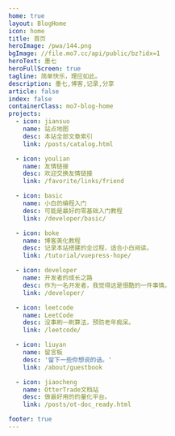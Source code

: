 ```yaml
---
home: true
layout: BlogHome
icon: home
title: 首页
heroImage: /pwa/144.png
bgImage: //file.mo7.cc/api/public/bz?idx=1
heroText: 墨七
heroFullScreen: true
tagline: 简单快乐，理应如此。
description: 墨七,博客,记录,分享
article: false
index: false
containerClass: mo7-blog-home
projects:
  - icon: jiansuo
    name: 站点地图
    desc: 本站全部文章索引
    link: /posts/catalog.html

  - icon: youlian
    name: 友情链接
    desc: 欢迎交换友情链接
    link: /favorite/links/friend

  - icon: basic
    name: 小白的编程入门
    desc: 可能是最好的零基础入门教程
    link: /developer/basic/

  - icon: boke
    name: 博客美化教程
    desc: 记录本站搭建的全过程，适合小白阅读。
    link: /tutorial/vuepress-hope/

  - icon: developer
    name: 开发者的成长之路
    desc: 作为一名开发者，我觉得这是很酷的一件事情。
    link: /developer/

  - icon: leetcode
    name: LeetCode
    desc: 没事刷一刷算法，预防老年痴呆。
    link: /leetcode/

  - icon: liuyan
    name: 留言板
    desc: '留下一些你想说的话。'
    link: /about/guestbook

  - icon: jiaocheng
    name: OtterTrade文档站
    desc: 做最好用的的量化平台。
    link: /posts/ot-doc_ready.html

footer: true
---
```

